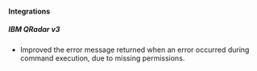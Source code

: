 
#### Integrations
##### IBM QRadar v3
- Improved the error message returned when an error occurred during command execution, due to missing permissions.
